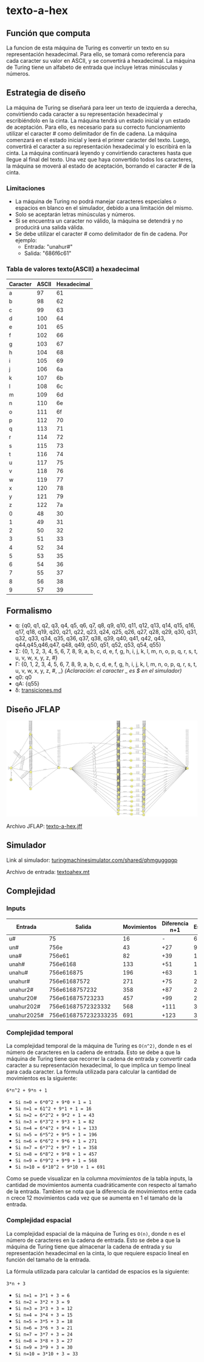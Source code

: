 # texto-a-hex

## Función que computa

La funcion de esta máquina de Turing es convertir un texto en su representación hexadecimal. Para ello, se tomará como referencia para cada caracter su valor en ASCII, y se convertirá a hexadecimal.
La máquina de Turing tiene un alfabeto de entrada que incluye letras minúsculas y números.

## Estrategia de diseño
La máquina de Turing se diseñará para leer un texto de izquierda a derecha, convirtiendo cada caracter a su representación hexadecimal y escribiéndolo en la cinta. La máquina tendrá un estado inicial y un estado de aceptación. Para ello, es necesario para su correcto funcionamiento utilizar el caracter # como delimitador de fin de cadena. La máquina comenzará en el estado inicial y leerá el primer caracter del texto. Luego, convertirá el caracter a su representación hexadecimal y lo escribirá en la cinta. La máquina continuará leyendo y convirtiendo caracteres hasta que llegue al final del texto. Una vez que haya convertido todos los caracteres, la máquina se moverá al estado de aceptación, borrando el caracter # de la cinta. 

### Limitaciones

- La máquina de Turing no podrá manejar caracteres especiales o espacios en blanco en el simulador, debido a una limitación del mismo. 
- Solo se aceptarán letras minúsculas y números. 
- Si se encuentra un caracter no válido, la máquina se detendrá y no producirá una salida válida.
- Se debe utilizar el caracter # como delimitador de fin de cadena. Por ejemplo:
    - Entrada: "unahur#"
    - Salida: "686f6c61"

### Tabla de valores texto(ASCII) a hexadecimal

| Caracter | ASCII | Hexadecimal |
| -------- | ----- | ----------- |
| a        | 97    | 61          |
| b        | 98    | 62          |
| c        | 99    | 63          |
| d        | 100   | 64          |
| e        | 101   | 65          |
| f        | 102   | 66          |
| g        | 103   | 67          |
| h        | 104   | 68          |
| i        | 105   | 69          |
| j        | 106   | 6a          |
| k        | 107   | 6b          |
| l        | 108   | 6c          |
| m        | 109   | 6d          |
| n        | 110   | 6e          |
| o        | 111   | 6f          |
| p        | 112   | 70          |
| q        | 113   | 71          |
| r        | 114   | 72          |
| s        | 115   | 73          |
| t        | 116   | 74          |
| u        | 117   | 75          |
| v        | 118   | 76          |
| w        | 119   | 77          |
| x        | 120   | 78          |
| y        | 121   | 79          |
| z        | 122   | 7a          |
| 0        | 48    | 30          |
| 1        | 49    | 31          |
| 2        | 50    | 32          |
| 3        | 51    | 33          |
| 4        | 52    | 34          |
| 5        | 53    | 35          |
| 6        | 54    | 36          |
| 7        | 55    | 37          |
| 8        | 56    | 38          |
| 9        | 57    | 39          |


## Formalismo

- q: {q0, q1, q2, q3, q4, q5, q6, q7, q8, q9, q10, q11, q12, q13, q14, q15, q16, q17, q18, q19, q20, q21, q22, q23, q24, q25, q26, q27, q28, q29, q30, q31, q32, q33, q34, q35, q36, q37, q38, q39, q40, q41, q42, q43, q44,q45,q46,q47, q48, q49, q50, q51, q52, q53, q54, q55}
- Σ: {0, 1, 2, 3, 4, 5, 6, 7, 8, 9, a, b, c, d, e, f, g, h, i, j, k, l, m, n, o, p, q, r, s, t, u, v, w, x, y, z, #}
- Γ: {0, 1, 2, 3, 4, 5, 6, 7, 8, 9, a, b, c, d, e, f, g, h, i, j, k, l, m, n, o, p, q, r, s, t, u, v, w, x, y, z, #, _} *(Aclaración: el caracter _ es $ en el simulador)* 
- q0: q0
- qA: {q55}
- δ: [transiciones.md](/transiciones.md)
  
## Diseño JFLAP

![Diagrama de la máquina de Turing](/resources/jflap-texto-hex.png)

Archivo JFLAP: [texto-a-hex.jff](/textoahex.jff)


## Simulador

Link al simulador: [turingmachinesimulator.com/shared/qhmguggqgp](https://turingmachinesimulator.com/shared/qhmguggqgp)

Archivo de entrada: [textoahex.mt](/textoahex.mt)

## Complejidad

### Inputs

| Entrada | Salida | Movimientos | Diferencia n+1 | Espacios |
| ------- | ------ | ----------- | ------ | -------- |
| u# | 75 | 16 | - | 6 |
| un# | 756e | 43 | +27 | 9 |
| una# | 756e61 | 82 | +39 | 12
| unah# | 756e6168 | 133 | +51 | 15 | 
| unahu# | 756e616875 | 196 | +63 | 18 |
| unahur# | 756e61687572 | 271 | +75 | 21 |
| unahur2# | 756e6168757232 | 358 | +87 |  24 |
| unahur20# | 756e616875723233 | 457 | +99 | 27 |
| unahur202# | 756e61687572323332 | 568 | +111 | 30 |
| unahur2025# | 756e6168757232333235 | 691 | +123  | 33 |


### Complejidad temporal

La complejidad temporal de la máquina de Turing es ```O(n^2)```, donde n es el número de caracteres en la cadena de entrada. Esto se debe a que la máquina de Turing tiene que recorrer la cadena de entrada y convertir cada caracter a su representación hexadecimal, lo que implica un tiempo lineal para cada caracter. 
La fórmula utilizada para calcular la cantidad de movimientos es la siguiente:

``` 6*n^2 + 9*n + 1 ```

- ```Si n=0 = 6*0^2 + 9*0 + 1 = 1```
- ```Si n=1 = 61^2 + 9*1 + 1 = 16```
- ```Si n=2 = 6*2^2 + 9*2 + 1 = 43```
- ```Si n=3 = 6*3^2 + 9*3 + 1 = 82```
- ```Si n=4 = 6*4^2 + 9*4 + 1 = 133```
- ```Si n=5 = 6*5^2 + 9*5 + 1 = 196```
- ```Si n=6 = 6*6^2 + 9*6 + 1 = 271```
- ```Si n=7 = 6*7^2 + 9*7 + 1 = 358```
- ```Si n=8 = 6*8^2 + 9*8 + 1 = 457```
- ```Si n=9 = 6*9^2 + 9*9 + 1 = 568```
- ```Si n=10 = 6*10^2 + 9*10 + 1 = 691```

Como se puede visualizar en la columna _movimientos_ de la tabla inputs, la cantidad de movimientos aumenta cuadráticamente con respecto al tamaño de la entrada. Tambien se nota que la diferencia de movimientos entre cada n crece 12 movimientos cada vez que se aumenta en 1 el tamaño de la entrada.




### Complejidad espacial

La complejidad espacial de la máquina de Turing es ```O(n)```, donde n es el número de caracteres en la cadena de entrada. Esto se debe a que la máquina de Turing tiene que almacenar la cadena de entrada y su representación hexadecimal en la cinta, lo que requiere espacio lineal en función del tamaño de la entrada.

La fórmula utilizada para calcular la cantidad de espacios es la siguiente:

``` 3*n + 3 ```

- ```Si n=1 = 3*1 + 3 = 6```
- ```Si n=2 = 3*2 + 3 = 9```
- ```Si n=3 = 3*3 + 3 = 12```
- ```Si n=4 = 3*4 + 3 = 15```
- ```Si n=5 = 3*5 + 3 = 18```
- ```Si n=6 = 3*6 + 3 = 21```
- ```Si n=7 = 3*7 + 3 = 24```
- ```Si n=8 = 3*8 + 3 = 27```
- ```Si n=9 = 3*9 + 3 = 30```
- ```Si n=10 = 3*10 + 3 = 33```